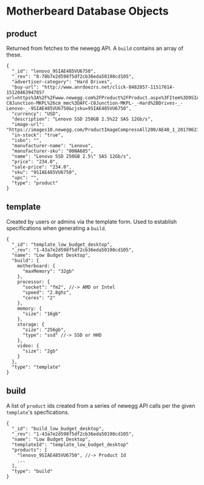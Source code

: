 # Motherbeard Database Objects

## product
Returned from fetches to the newegg API. A `build` contains an array of these.

```
{
  "_id": "lenovo_9SIAE485VU6750",
  "_rev": "8-70b7e2d598f5df2cb36eda50198cd105",
  "advertiser-category": "Hard Drives",
  "buy-url": "http://www.anrdoezrs.net/click-8482857-11517614-1512046394785?url=https%3A%2F%2Fwww.newegg.com%2FProduct%2FProduct.aspx%3FItem%3D9SIAE485VU6750%26nm_mc%3DAFC-C8Junction-MKPL%26cm_mmc%3DAFC-C8Junction-MKPL-_-Hard%2BDrives-_-Lenovo-_-9SIAE485VU6750&cjsku=9SIAE485VU6750",
  "currency": "USD",
  "description": "Lenovo SSD 250GB 2.5%22 SAS 12Gb/s",
  "image-url": "https://images10.newegg.com/ProductImageCompressAll200/AE48_1_20170623529669774.jpg",
  "in-stock": "true",
  "isbn": "",
  "manufacturer-name": "Lenovo",
  "manufacturer-sku": "00NA685",
  "name": "Lenovo SSD 250GB 2.5\" SAS 12Gb/s",
  "price": "234.0",
  "sale-price": "234.0",
  "sku": "9SIAE485VU6750",
  "upc": "",
  "type": "product"
}
```

## template
Created by users or admins via the template form. Used to establish specifications when generating a `build`.

```
{
  "_id": "template_low_budget_desktop",
  "_rev": "1-43a7e2d598f5df2cb36eda50198cd105",
  "name": "Low Budget Desktop",
  "build": {
    motherboard: {
      "maxMemory": "32gb"
    },
    processor: {
      "socket": "fm2", //-> AMD or Intel
      "speed": "2.8ghz",
      "cores": "2"
    },
    memory: {
      "size": "16gb"
    },
    storage: {
      "size": "256gb",
      "type": "ssd" //-> SSD or HHD
    },
    video: {
      "size": "2gb"
    }
  },
  "type": "template"
}
```

## build
A list of `product` ids created from a series of newegg API calls per the given `template`'s specfications.

```
{
  "_id": "build_low_budget_desktop",
  "_rev": "1-43a7e2d598f5df2cb36eda50198cd105",
  "name": "Low Budget Desktop",
  "templateId": "template_low_budget_desktop"
  "products": [
    "lenovo_9SIAE485VU6750", //-> Product Id
    ...
  ],
  "type": "build"
}
```
